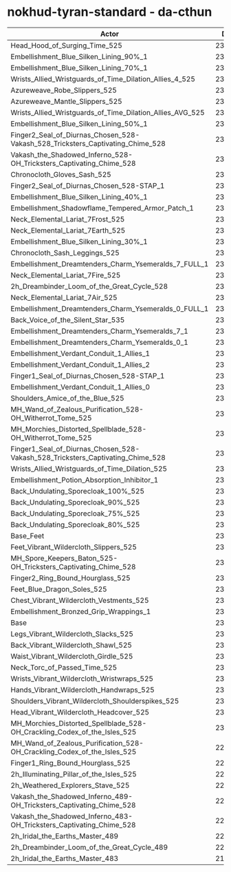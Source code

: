 # nokhud-tyran-standard - da-cthun
| Actor | DPS | Increase |
|---|:---:|:---:|
|Head_Hood_of_Surging_Time_525|238847|3.57%|
|Embellishment_Blue_Silken_Lining_90%_1|235243|2.01%|
|Embellishment_Blue_Silken_Lining_70%_1|234258|1.58%|
|Wrists_Allied_Wristguards_of_Time_Dilation_Allies_4_525|233986|1.46%|
|Azureweave_Robe_Slippers_525|233763|1.37%|
|Azureweave_Mantle_Slippers_525|233480|1.24%|
|Wrists_Allied_Wristguards_of_Time_Dilation_Allies_AVG_525|233396|1.21%|
|Embellishment_Blue_Silken_Lining_50%_1|233290|1.16%|
|Finger2_Seal_of_Diurnas_Chosen_528-Vakash_528_Tricksters_Captivating_Chime_528|233029|1.05%|
|Vakash_the_Shadowed_Inferno_528-OH_Tricksters_Captivating_Chime_528|232990|1.03%|
|Chronocloth_Gloves_Sash_525|232842|0.97%|
|Finger2_Seal_of_Diurnas_Chosen_528-STAP_1|232823|0.96%|
|Embellishment_Blue_Silken_Lining_40%_1|232776|0.94%|
|Embellishment_Shadowflame_Tempered_Armor_Patch_1|232635|0.88%|
|Neck_Elemental_Lariat_7Frost_525|232521|0.83%|
|Neck_Elemental_Lariat_7Earth_525|232413|0.78%|
|Embellishment_Blue_Silken_Lining_30%_1|232377|0.77%|
|Chronocloth_Sash_Leggings_525|232374|0.76%|
|Embellishment_Dreamtenders_Charm_Ysemeralds_7_FULL_1|232310|0.74%|
|Neck_Elemental_Lariat_7Fire_525|232270|0.72%|
|2h_Dreambinder_Loom_of_the_Great_Cycle_528|232242|0.71%|
|Neck_Elemental_Lariat_7Air_525|232179|0.68%|
|Embellishment_Dreamtenders_Charm_Ysemeralds_0_FULL_1|232097|0.64%|
|Back_Voice_of_the_Silent_Star_535|232075|0.63%|
|Embellishment_Dreamtenders_Charm_Ysemeralds_7_1|231977|0.59%|
|Embellishment_Dreamtenders_Charm_Ysemeralds_0_1|231762|0.50%|
|Embellishment_Verdant_Conduit_1_Allies_1|231722|0.48%|
|Embellishment_Verdant_Conduit_1_Allies_2|231696|0.47%|
|Finger1_Seal_of_Diurnas_Chosen_528-STAP_1|231673|0.46%|
|Embellishment_Verdant_Conduit_1_Allies_0|231597|0.43%|
|Shoulders_Amice_of_the_Blue_525|231553|0.41%|
|MH_Wand_of_Zealous_Purification_528-OH_Witherrot_Tome_525|231449|0.36%|
|MH_Morchies_Distorted_Spellblade_528-OH_Witherrot_Tome_525|231425|0.35%|
|Finger1_Seal_of_Diurnas_Chosen_528-Vakash_528_Tricksters_Captivating_Chime_528|231223|0.27%|
|Wrists_Allied_Wristguards_of_Time_Dilation_525|231189|0.25%|
|Embellishment_Potion_Absorption_Inhibitor_1|231107|0.22%|
|Back_Undulating_Sporecloak_100%_525|231030|0.18%|
|Back_Undulating_Sporecloak_90%_525|230997|0.17%|
|Back_Undulating_Sporecloak_75%_525|230966|0.15%|
|Back_Undulating_Sporecloak_80%_525|230953|0.15%|
|Base_Feet|230940|0.14%|
|Feet_Vibrant_Wildercloth_Slippers_525|230837|0.10%|
|MH_Spore_Keepers_Baton_525-OH_Tricksters_Captivating_Chime_528|230742|0.06%|
|Finger2_Ring_Bound_Hourglass_525|230734|0.05%|
|Feet_Blue_Dragon_Soles_525|230725|0.05%|
|Chest_Vibrant_Wildercloth_Vestments_525|230689|0.03%|
|Embellishment_Bronzed_Grip_Wrappings_1|230645|0.01%|
|Base|230611|0.00%|
|Legs_Vibrant_Wildercloth_Slacks_525|230608|0.00%|
|Back_Vibrant_Wildercloth_Shawl_525|230606|0.00%|
|Waist_Vibrant_Wildercloth_Girdle_525|230598|-0.01%|
|Neck_Torc_of_Passed_Time_525|230572|-0.02%|
|Wrists_Vibrant_Wildercloth_Wristwraps_525|230558|-0.02%|
|Hands_Vibrant_Wildercloth_Handwraps_525|230512|-0.04%|
|Shoulders_Vibrant_Wildercloth_Shoulderspikes_525|230456|-0.07%|
|Head_Vibrant_Wildercloth_Headcover_525|230262|-0.15%|
|MH_Morchies_Distorted_Spellblade_528-OH_Crackling_Codex_of_the_Isles_525|230176|-0.19%|
|MH_Wand_of_Zealous_Purification_528-OH_Crackling_Codex_of_the_Isles_525|229931|-0.29%|
|Finger1_Ring_Bound_Hourglass_525|229901|-0.31%|
|2h_Illuminating_Pillar_of_the_Isles_525|229429|-0.51%|
|2h_Weathered_Explorers_Stave_525|228803|-0.78%|
|Vakash_the_Shadowed_Inferno_489-OH_Tricksters_Captivating_Chime_528|224668|-2.58%|
|Vakash_the_Shadowed_Inferno_483-OH_Tricksters_Captivating_Chime_528|223553|-3.06%|
|2h_Iridal_the_Earths_Master_489|220205|-4.51%|
|2h_Dreambinder_Loom_of_the_Great_Cycle_489|220138|-4.54%|
|2h_Iridal_the_Earths_Master_483|218767|-5.14%|
